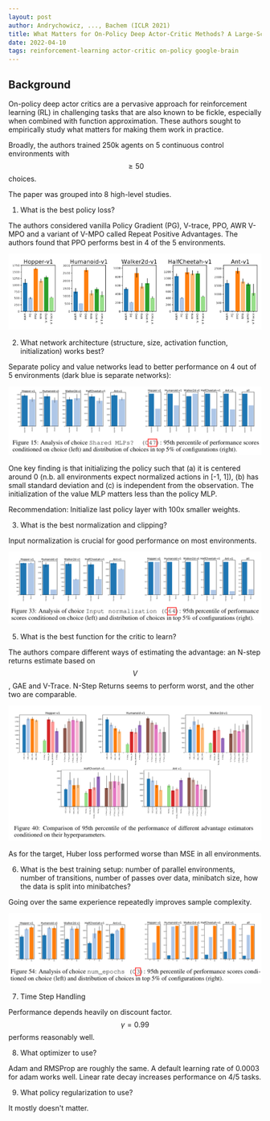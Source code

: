```yaml
---
layout: post
author: Andrychowicz, ..., Bachem (ICLR 2021)
title: What Matters for On-Policy Deep Actor-Critic Methods? A Large-Scale Study
date: 2022-04-10
tags: reinforcement-learning actor-critic on-policy google-brain
---
```


## Background

On-policy deep actor critics are a pervasive approach for reinforcement 
learning (RL) in challenging tasks that are also known to be fickle, especially
when combined with function approximation. These authors sought to empirically study
what matters for making them work in practice.

Broadly, the authors trained 250k agents on 5 continuous control environments
with $$\geq 50$$ choices.

The paper was grouped into 8 high-level studies.

1. What is the best policy loss?

The authors considered vanilla Policy Gradient (PG), V-trace, PPO, AWR
V-MPO and a variant of V-MPO called Repeat Positive Advantages. The authors
found that PPO performs best in 4 of the 5 environments.

![img.png](andrychowicz_iclr_2021_what_matters_for_on_policy_deep_AC/img.png)


2. What network architecture (structure, size, activation function, initialization) works best? 

Separate policy and value networks lead to better performance on 4 out
of 5 environments (dark blue is separate networks):

![img_1.png](andrychowicz_iclr_2021_what_matters_for_on_policy_deep_AC/img_1.png)

One key finding is that initializing the policy such that (a) it is centered around 0
(n.b. all environments expect normalized actions in [-1, 1]), (b) has small standard
deviation and (c) is independent from the observation. The initialization of the value
MLP matters less than the policy MLP.

Recommendation: Initialize last policy layer with 100x smaller weights.

3. What is the best normalization and clipping?

Input normalization is crucial for good performance on most environments.

![img_2.png](andrychowicz_iclr_2021_what_matters_for_on_policy_deep_AC/img_2.png)

5. What is the best function for the critic to learn?

The authors compare different ways of estimating the advantage: an N-step returns
estimate based on $$V$$, GAE and V-Trace.  N-Step Returns seems to perform worst,
and the other two are comparable.

![img_3.png](andrychowicz_iclr_2021_what_matters_for_on_policy_deep_AC/img_3.png)

As for the target, Huber loss performed worse than MSE in all environments.

6. What is the best training setup: number of parallel environments, number
of transitions, number of passes over data, minibatch size, how the data is split 
into minibatches?

Going over the same experience repeatedly improves sample complexity.

![img_4.png](andrychowicz_iclr_2021_what_matters_for_on_policy_deep_AC/img_4.png)

7. Time Step Handling

Performance depends heavily on discount factor. $$\gamma = 0.99$$ performs reasonably
well.

8. What optimizer to use?

Adam and RMSProp are roughly the same. A default learning rate of 0.0003 for adam works well.
Linear rate decay increases performance on 4/5 tasks.

9. What policy regularization to use?

It mostly doesn't matter.